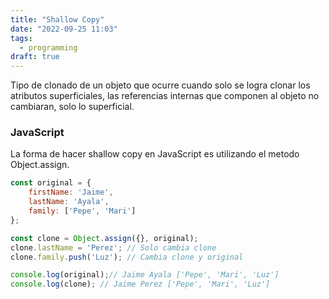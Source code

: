 ```yaml
---
title: "Shallow Copy"
date: "2022-09-25 11:03"
tags: 
  - programming
draft: true
---
```

Tipo de clonado de un objeto que ocurre cuando solo se logra clonar los atributos superficiales, las referencias internas que componen al objeto no cambiaran, solo lo superficial.

### JavaScript
La forma de hacer shallow copy en JavaScript es utilizando el metodo Object.assign.

```JavaScript
const original = {
	firstName: 'Jaime',
	lastName: 'Ayala',
	family: ['Pepe', 'Mari']
};

const clone = Object.assign({}, original);
clone.lastName = 'Perez'; // Solo cambia clone
clone.family.push('Luz'); // Cambia clone y original

console.log(original);// Jaime Ayala ['Pepe', 'Mari', 'Luz']
console.log(clone); // Jaime Perez ['Pepe', 'Mari', 'Luz']
```